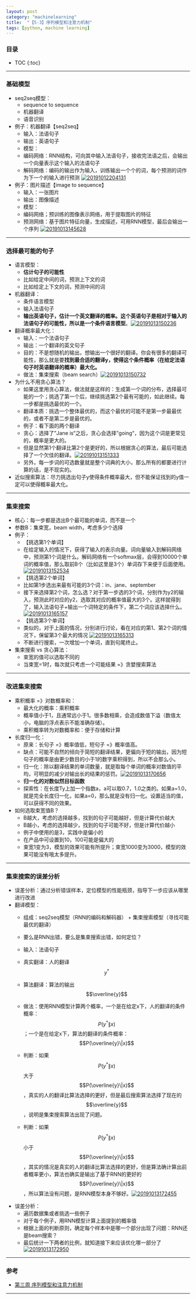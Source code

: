 ```yaml
---
layout: post
category: "machinelearning"
title:  "【5-3】序列模型和注意力机制"
tags: [python, machine learning]
---
```


<script type="text/javascript" async
  src="https://cdn.mathjax.org/mathjax/latest/MathJax.js?config=TeX-MML-AM_CHTML">
</script>

### 目录

- TOC
{:toc}

---

### 基础模型

* seq2seq模型：
	* sequence to sequence
	* 机器翻译
	* 语音识别
* 例子：机器翻译【seq2seq】
	* 输入：法语句子
	* 输出：英语句子
	* 模型：
	* 编码网络：RNN结构，可向其中输入法语句子，接收完法语之后，会输出一个向量表示这个输入的法语句子
	* 解码网络：编码的输出作为输入，训练输出一个个的词，每个预测的词作为下一个的输入进行预测 [![20191012204131](https://raw.githubusercontent.com/Tsinghua-gongjing/blog_codes/master/images/20191012204131.png)](https://raw.githubusercontent.com/Tsinghua-gongjing/blog_codes/master/images/20191012204131.png)
* 例子：图片描述【image to sequence】
	* 输入：一张图片
	* 输出：图像描述
	* 模型：
	* 编码网络；预训练的图像表示网络，用于提取图片的特征
	* 预测网络：基于图片特征向量，生成描述，可用RNN模型，最后会输出一个序列 [![20191013145628](https://raw.githubusercontent.com/Tsinghua-gongjing/blog_codes/master/images/20191013145628.png)](https://raw.githubusercontent.com/Tsinghua-gongjing/blog_codes/master/images/20191013145628.png)

---

### 选择最可能的句子

* 语言模型：
	* **估计句子的可能性**
	* 比如给定中间的词，预测上下文的词
	* 比如给定上下文的词，预测中间的词
* 机器翻译：
	* 条件语言模型
	* 输入法语句子
	* **输出英语句子，估计一个英文翻译的概率。这个英语句子是相对于输入的法语句子的可能性，所以是一个条件语言模型**。[![20191013150236](https://raw.githubusercontent.com/Tsinghua-gongjing/blog_codes/master/images/20191013150236.png)](https://raw.githubusercontent.com/Tsinghua-gongjing/blog_codes/master/images/20191013150236.png)
* 翻译概率最大化：
	* 输入：一个法语句子
	* 输出：一个翻译的英文句子
	* 目的：不是想随机的输出，想输出一个很好的翻译。你会有很多的翻译可能性，那么就是要**找到最合适的翻译y，使得这个条件概率（在给定法语句子时英语翻译的概率）最大化。**
	* 做法：集束搜索（beam search）[![20191013150732](https://raw.githubusercontent.com/Tsinghua-gongjing/blog_codes/master/images/20191013150732.png)](https://raw.githubusercontent.com/Tsinghua-gongjing/blog_codes/master/images/20191013150732.png)
* 为什么不用贪心算法？
	* 如果这里用贪心算法，做法就是这样的：生成第一个词的分布，选择最可能的一个；挑选了第一个后，继续挑选第2个最有可能的，如此继续。每一步都是挑选最优的一个。
	* 翻译本质：挑选一个整体最优的，而这个最优的可能不是第一步最最优的，或者不是第二步是最优的。
	* 例子：看下面的两个翻译
	* 贪心：选择了”Jane is“之后，贪心会选择”going“，因为这个词是更常见的，概率是更大的。
	* 但是显然第1个翻译比第2个是更好的，所以根据贪心的算法，最后可能选择了一个欠佳的翻译。[![20191013151333](https://raw.githubusercontent.com/Tsinghua-gongjing/blog_codes/master/images/20191013151333.png)](https://raw.githubusercontent.com/Tsinghua-gongjing/blog_codes/master/images/20191013151333.png)
	* 另外，每一步词的可选数量就是整个词典的大小，那么所有的都要进行计算的话，是不现实的。
* 近似搜索算法：尽力挑选出句子y使得条件概率最大，但不能保证找到的y值一定可以使得概率最大化。

---

### 集束搜索

* 核心：每一步都是选出B个最可能的单词，而不是一个
* 参数B：集束宽，beam width，考虑多少个选择
* 例子：
	* 【挑选第1个单词】
	* 在给定输入的情况下，获得了输入的表示向量。词向量输入到解码网络中，预测第1个词是什么。解码网络有一个softmax层，会得到10000个单词的概率值，那么取前B个（比如这里是3个）单词存下来便于后面使用。[![20191013152534](https://raw.githubusercontent.com/Tsinghua-gongjing/blog_codes/master/images/20191013152534.png)](https://raw.githubusercontent.com/Tsinghua-gongjing/blog_codes/master/images/20191013152534.png)
	* 【挑选第2个单词】
	* 比如第1步选出来最有可能的3个词：in、jane、september
	* 接下来选择第2个词，怎么选？对于第一步选的3个词，分别作为y2的输入，预测此时对应的y2，选取其对应的概率值最大的3个。这样就得到了，输入法语句子+输出一个词特定的条件下，第二个词应该选择什么。[![20191013165157](https://raw.githubusercontent.com/Tsinghua-gongjing/blog_codes/master/images/20191013165157.png)](https://raw.githubusercontent.com/Tsinghua-gongjing/blog_codes/master/images/20191013165157.png)
	* 【挑选第3个单词】
	* 类似的，对于上面的情况，分别进行讨论，看在对应的第1、第2个词的情况下，保留第3个最大的情况 [![20191013165313](https://raw.githubusercontent.com/Tsinghua-gongjing/blog_codes/master/images/20191013165313.png)](https://raw.githubusercontent.com/Tsinghua-gongjing/blog_codes/master/images/20191013165313.png)
	* 不断进行搜索，一次增加一个单词，直到句尾终止。
* 集束搜索 vs 贪心算法：
	* 束宽的值可以选取不同的
	* 当束宽=1时，每次就只考虑一个可能结果 =》贪婪搜索算法

---

### 改进集束搜索

* 乘积概率 =》对数概率和：
	* 最大化的概率：乘积概率
	* 概率值小于1，且通常远小于1。很多数相乘，会造成数值下溢（数值太小，电脑的浮点表示不能准确存储）。
	* 乘积概率转为对数概率和：便于存储和计算
* 长度归一化：
	* 原来：长句子 =》概率值低，短句子 =》概率值高。
	* 缺点：可能不自然的倾向于简短的翻译结果，更偏向于短的输出，因为短句子的概率是由更少数目的小于1的数字乘积得到，所以不会那么小。
	* 归一化：除以翻译结果的单词数量，就是取每个单词的概率对数值的平均，可明显的减少对输出长的结果的惩罚。[![20191013170656](https://raw.githubusercontent.com/Tsinghua-gongjing/blog_codes/master/images/20191013170656.png)](https://raw.githubusercontent.com/Tsinghua-gongjing/blog_codes/master/images/20191013170656.png)
	* **归一化的对数似然目标函数**
	* 探索性：在长度Ty上加一个指数a，a可以取0.7，1.0之类的。如果a=1.0，就是完全长度归一化，如果a=0，那么就是没有归一化。设置适当的值，可以获得不同的效果。
* 如何选取束宽值B？
	* B越大，考虑的选择越多，找到的句子可能越好，但是计算代价越大
	* B越小，考虑的选择越少，找到的句子可能不好，但是计算代价越小
	* 例子中使用的是3，实践中是偏小的
	* 在产品中可设置到10，100可能是偏大的
	* 束宽1变为3，模型的效果可能有所提升；束宽1000变为3000，模型的效果可能没有哦太多提升。

---

### 集束搜索的误差分析

* 误差分析：通过分析错误样本，定位模型的性能瓶颈，指导下一步应该从哪里进行改进
* 翻译模型：
	* 组成：seq2seq模型（RNN的编码和解码器） + 集束搜索模型（寻找可能最优的翻译）
	* 要么是RNN出错，要么是集束搜索出错，如何定位？

	* 输入：法语句子
	* 真实翻译：人的翻译$$y^*$$
	* 算法翻译：算法的输出$$\overline{y}$$
	
	* 做法：使用RNN模型计算两个概率，一个是在给定x下，人的翻译的条件概率：$$P(y^*\|x)$$；一个是在给定x下，算法的翻译的条件概率：$$P(\overline{y}\|x)$$
	* 判断：如果$$P(y^*\|x)$$大于$$P(\overline{y}\|x)$$，真实的人的翻译比算法选择的更好，但是最后搜索算法选择了现在的$$\overline{y}$$，说明是集束搜索算法出现了问题。
	* 判断：如果$$P(y^*\|x)$$小于$$P(\overline{y}\|x)$$，其实的情况是真实的人的翻译比算法选择的更好，但是算法确计算出前者概率更小，算法也确实是输出了基于RNN的更好的$$P(\overline{y}\|x)$$，所以算法没有问题，是RNN模型本身不够好。[![20191013172455](https://raw.githubusercontent.com/Tsinghua-gongjing/blog_codes/master/images/20191013172455.png)](https://raw.githubusercontent.com/Tsinghua-gongjing/blog_codes/master/images/20191013172455.png)
* 误差分析：
	* 遍历数据集或者挑选一些例子
	* 对于每个例子，用RNN模型计算上面提到的概率值
	* 根据上面的判断原则，确定每个样本中是哪一个部分出现了问题：RNN还是beam搜索？
	* 最后统计一下两者的比例，就知道接下来应该优化哪一部分了 [![20191013172950](https://raw.githubusercontent.com/Tsinghua-gongjing/blog_codes/master/images/20191013172950.png)](https://raw.githubusercontent.com/Tsinghua-gongjing/blog_codes/master/images/20191013172950.png)

---

### 参考

* [第三周 序列模型和注意力机制](http://www.ai-start.com/dl2017/html/lesson5-week3.html)

---




